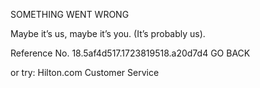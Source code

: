 SOMETHING WENT WRONG

Maybe it’s us, maybe it’s you.
(It’s probably us).

Reference No. 18.5af4d517.1723819518.a20d7d4
GO BACK

or try:
Hilton.com Customer Service